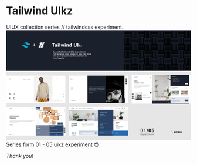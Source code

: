 # Tailwind UIkz
UIUX collection series // tailwindcss experiment.
<br> 
<img src="asset/cover.png" alt="Cover Tailwind UIkz">
<img src="asset/0105.png" alt="Review 0105 Series UIkz">
<br> Series form 01 - 05 uikz experiment 😎

_Thank you!_
